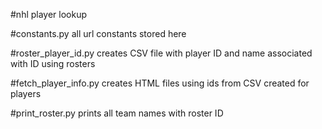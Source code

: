 #nhl player lookup

#constants.py
all url constants stored here

#roster_player_id.py
creates CSV file with player ID and name associated with ID using rosters

#fetch_player_info.py
creates HTML files using ids from CSV created for players

#print_roster.py
prints all team names with roster ID
